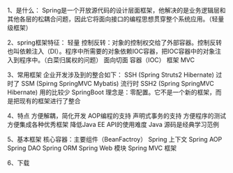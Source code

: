1、是什么：
Spring是一个开放源代码的设计层面框架，他解决的是业务逻辑层和其他各层的松耦合问题，因此它将面向接口的编程思想贯穿整个系统应用。（轻量级框架）

2、spring框架特征：
轻量
控制反转：对象的控制权交给了外部容器。控制反转也叫依赖注入（DI）。程序中所需要的对象依赖IOC容器，把IOC容器中的对象注入到程序中。（白菜归属权的问题）
面向切面
容器（IOC）
框架
MVC

3、常用框架
企业开发涉及到的整合如下：
SSH (Spring Struts2  Hibernate) 过时了
SSM (Spirng SpringMVC  Mybatis)  流行时
SSH2 (Spring  SpringMVC  Hibernate) 用的比较少
SpringBoot  理念是：零配置。它不是一个新的框架，而是把现有的框架进行了整合


4、特点
方便解耦，简化开发
AOP编程的支持
声明式事务的支持
方便程序的测试
方便集成各种优秀框架
降低Java EE API的使用难度
Java 源码是经典学习范例

5、基本框架
核心容器：主要组件（BeanFactroy）
Spring 上下文
Spring AOP
Spring DAO
Spring ORM
Spring Web 模块
Spring MVC 框架

6、下载
